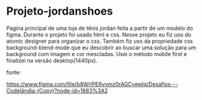 <h1>Projeto-jordanshoes </h1>

<p> Pagina principal de uma loja de tênis jordan feita a partir de um modelo do figma. Durante o projeto foi usado html e css. Nesse projeto eu fiz uso do atomic designer para organizar o css. Também fiz uso da propriedade css background-blend-mode que eu descobrir ao buscar uma solução para um background com imagem e cor mescladas. Usei o método mobile first e finalizei na versão desktop(1440px).</p>

<p> fonte:</p>

https://www.figma.com/file/b8WrIPE6yvmz0rAGCyewlq/Desafios---Codelândia-(Copy)?node-id=1883%3A2

